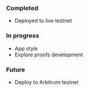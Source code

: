 
### Completed
- Deployed to live testnet 

### In progress
- App style
- Explore proofs development

### Future
- Deploy to Arbitrum testnet